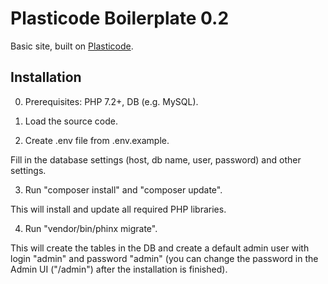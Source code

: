 # Plasticode Boilerplate 0.2

Basic site, built on [Plasticode](https://github.com/kapxapot/plasticode).

## Installation

0. Prerequisites: PHP 7.2+, DB (e.g. MySQL).

1. Load the source code.

2. Create .env file from .env.example.

Fill in the database settings (host, db name, user, password) and other settings.

3. Run "composer install" and "composer update".

This will install and update all required PHP libraries.

4. Run "vendor/bin/phinx migrate".

This will create the tables in the DB and create a default admin user with login "admin" and password "admin" (you can change the password in the Admin UI ("/admin") after the installation is finished).
